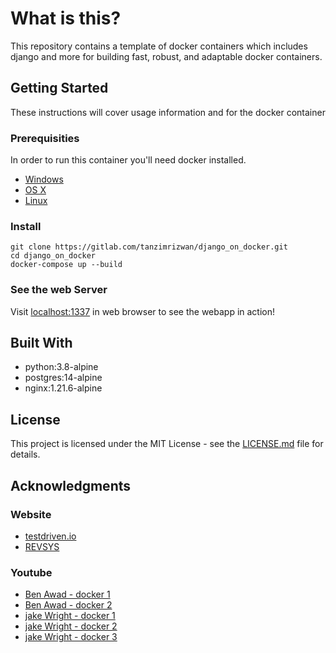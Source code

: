 # What is this?


This repository contains a template of docker containers which includes django and more for building fast, robust, and adaptable docker containers.

## Getting Started

These instructions will cover usage information and for the docker container

### Prerequisities


In order to run this container you'll need docker installed.

* [Windows](https://docs.docker.com/windows/started)
* [OS X](https://docs.docker.com/mac/started/)
* [Linux](https://docs.docker.com/linux/started/)


### Install

    git clone https://gitlab.com/tanzimrizwan/django_on_docker.git
    cd django_on_docker
    docker-compose up --build

### See the web Server
Visit [localhost:1337](URL) in web browser to see the webapp in action!


## Built With

* python:3.8-alpine
* postgres:14-alpine
* nginx:1.21.6-alpine



## License

This project is licensed under the MIT License - see the [LICENSE.md](https://gitlab.com/tanzimrizwan/django_on_docker/blob/master/LICENSE) file for details.

## Acknowledgments

### Website
  * [testdriven.io](https://testdriven.io/blog/dockerizing-django-with-postgres-gunicorn-and-nginx/)
  * [REVSYS](https://www.revsys.com/tidbits/celery-and-django-and-docker-oh-my/)

### Youtube
* [Ben Awad - docker 1](https://www.youtube.com/watch?v=aetqo2nkQcA)
* [Ben Awad - docker 2](https://www.youtube.com/watch?v=AQj_Z1FzAfY)
* [jake Wright - docker 1](https://www.youtube.com/watch?v=YFl2mCHdv24)
* [jake Wright - docker 2](https://www.youtube.com/watch?v=Qw9zlE3t8Ko)
* [jake Wright - docker 3](https://www.youtube.com/watch?v=F82K07NmRpk)


